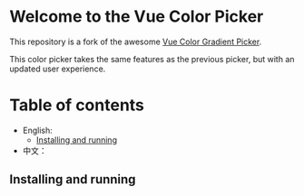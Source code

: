 # Welcome to the Vue Color Picker

This repository is a fork of the awesome [Vue Color Gradient Picker](https://github.com/arthay/vue-color-gradient-picker).

This color picker takes the same features as the previous picker, but with an updated user experience.

# Table of contents

- English:
  - [Installing and running](https://github.com/diningcity-group/vue-color-picker/blob/main/README.md#installing-and-running)
- 中文：

## Installing and running 
